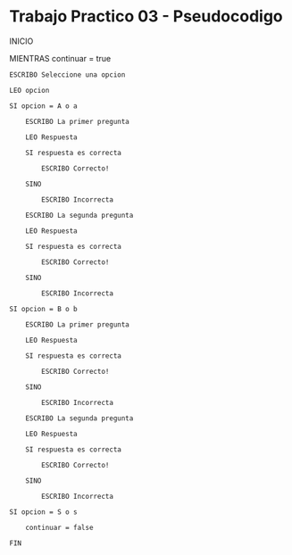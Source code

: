# Trabajo Practico 03 - Pseudocodigo

INICIO

MIENTRAS continuar = true

    ESCRIBO Seleccione una opcion

    LEO opcion

    SI opcion = A o a

        ESCRIBO La primer pregunta

        LEO Respuesta

        SI respuesta es correcta

            ESCRIBO Correcto!

        SINO

            ESCRIBO Incorrecta

        ESCRIBO La segunda pregunta

        LEO Respuesta

        SI respuesta es correcta

            ESCRIBO Correcto!

        SINO

            ESCRIBO Incorrecta

    SI opcion = B o b

        ESCRIBO La primer pregunta

        LEO Respuesta

        SI respuesta es correcta

            ESCRIBO Correcto!

        SINO

            ESCRIBO Incorrecta

        ESCRIBO La segunda pregunta

        LEO Respuesta

        SI respuesta es correcta

            ESCRIBO Correcto!

        SINO

            ESCRIBO Incorrecta

    SI opcion = S o s

        continuar = false

    FIN
